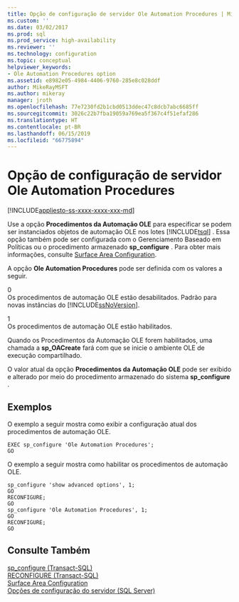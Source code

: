 ```yaml
---
title: Opção de configuração de servidor Ole Automation Procedures | Microsoft Docs
ms.custom: ''
ms.date: 03/02/2017
ms.prod: sql
ms.prod_service: high-availability
ms.reviewer: ''
ms.technology: configuration
ms.topic: conceptual
helpviewer_keywords:
- Ole Automation Procedures option
ms.assetid: e8982e05-4984-4406-9760-285e8c028ddf
author: MikeRayMSFT
ms.author: mikeray
manager: jroth
ms.openlocfilehash: 77e7230fd2b1cbd0513ddec47c8dcb7abc6685ff
ms.sourcegitcommit: 3026c22b7fba19059a769ea5f367c4f51efaf286
ms.translationtype: HT
ms.contentlocale: pt-BR
ms.lasthandoff: 06/15/2019
ms.locfileid: "66775894"
---
```

# <a name="ole-automation-procedures-server-configuration-option"></a>Opção de configuração de servidor Ole Automation Procedures
[!INCLUDE[appliesto-ss-xxxx-xxxx-xxx-md](../../includes/appliesto-ss-xxxx-xxxx-xxx-md.md)]

  Use a opção **Procedimentos da Automação OLE** para especificar se podem ser instanciados objetos de automação OLE nos lotes [!INCLUDE[tsql](../../includes/tsql-md.md)] . Essa opção também pode ser configurada com o Gerenciamento Baseado em Políticas ou o procedimento armazenado **sp_configure** . Para obter mais informações, consulte [Surface Area Configuration](../../relational-databases/security/surface-area-configuration.md).  
  
 A opção **Ole Automation Procedures** pode ser definida com os valores a seguir.  
  
 0  
 Os procedimentos de automação OLE estão desabilitados. Padrão para novas instâncias do [!INCLUDE[ssNoVersion](../../includes/ssnoversion-md.md)].  
  
 1  
 Os procedimentos de automação OLE estão habilitados.  
  
 Quando os Procedimentos da Automação OLE forem habilitados, uma chamada a **sp_OACreate** fará com que se inicie o ambiente OLE de execução compartilhado.  
  
 O valor atual da opção **Procedimentos da Automação OLE** pode ser exibido e alterado por meio do procedimento armazenado do sistema **sp_configure** .  
  
## <a name="examples"></a>Exemplos  
 O exemplo a seguir mostra como exibir a configuração atual dos procedimentos de automação OLE.  
  
```  
EXEC sp_configure 'Ole Automation Procedures';  
GO  
```  
  
 O exemplo a seguir mostra como habilitar os procedimentos de automação OLE.  
  
```  
sp_configure 'show advanced options', 1;  
GO  
RECONFIGURE;  
GO  
sp_configure 'Ole Automation Procedures', 1;  
GO  
RECONFIGURE;  
GO  
```  
  
## <a name="see-also"></a>Consulte Também  
 [sp_configure &#40;Transact-SQL&#41;](../../relational-databases/system-stored-procedures/sp-configure-transact-sql.md)   
 [RECONFIGURE &#40;Transact-SQL&#41;](../../t-sql/language-elements/reconfigure-transact-sql.md)   
 [Surface Area Configuration](../../relational-databases/security/surface-area-configuration.md)   
 [Opções de configuração do servidor &#40;SQL Server&#41;](../../database-engine/configure-windows/server-configuration-options-sql-server.md)  
  
  
